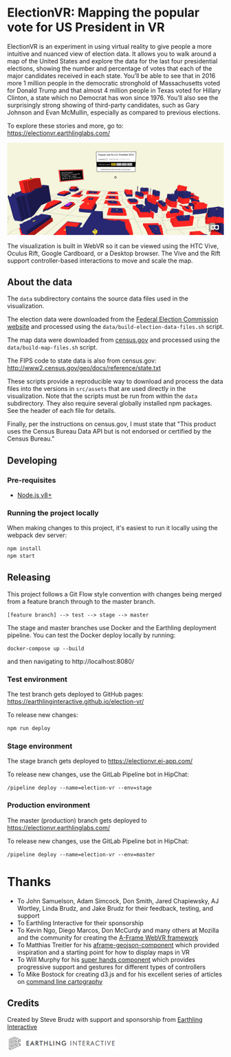 # ElectionVR: Mapping the popular vote for US President in VR

ElectionVR is an experiment in using virtual reality to give people a more intuitive and nuanced view of election data.  It allows you to walk around a map of the United States and explore the data for the last four presidential elections, showing the number and percentage of votes that each of the major candidates received in each state.  You’ll be able to see that in 2016 more 1 million people in the democratic stronghold of Massachusetts voted for Donald Trump and that almost 4 million people in Texas voted for Hillary Clinton, a state which no Democrat has won since 1976.  You’ll also see the surprisingly strong showing of third-party candidates, such as Gary Johnson and Evan McMullin, especially as compared to previous elections.  

To explore these stories and more, go to: https://electionvr.earthlinglabs.com/

[![Election VR](./src/assets/preview.png)](https://electionvr.earthlinglabs.com/)

The visualization is built in WebVR so it can be viewed using the HTC Vive, Oculus Rift, Google Cardboard, or a Desktop browser.  The Vive and the Rift support controller-based interactions to move and scale the map.

## About the data

The `data` subdirectory contains the source data files used in the visualization.  

The election data were downloaded from the [Federal Election Commission website](https://transition.fec.gov/pubrec/electionresults.shtml)
and processed using the `data/build-election-data-files.sh` script.

The map data were downloaded from [census.gov](https://census.gov) and processed using the `data/build-map-files.sh` script.

The FIPS code to state data is also from census.gov: http://www2.census.gov/geo/docs/reference/state.txt

These scripts provide a reproducible way to download and process the data files into the versions in `src/assets` that are used
directly in the visualization.  Note that the scripts must be run from within the `data` subdirectory.  They also
require several globally installed npm packages.  See the header of each file for details.

Finally, per the instructions on census.gov, I must state that "This product uses the Census Bureau Data API but is not endorsed or certified by the Census Bureau."

## Developing

### Pre-requisites

* [Node.js v8+](https://nodejs.org/en/)

### Running the project locally

When making changes to this project, it's easiest to run it locally using the webpack dev server:

```bash
npm install
npm start
```

## Releasing

This project follows a Git Flow style convention with changes being merged from a feature branch through to the master branch.

```
[feature branch] --> test --> stage --> master
```

The stage and master branches use Docker and the Earthling deployment pipeline.  You can test the Docker deploy locally by running:
```
docker-compose up --build
```
and then navigating to http://localhost:8080/

### Test environment

The test branch gets deployed to GitHub pages: https://earthlinginteractive.github.io/election-vr/

To release new changes:
```bash
npm run deploy
```

### Stage environment

The stage branch gets deployed to https://electionvr.ei-app.com/

To release new changes, use the GitLab Pipeline bot in HipChat:
```
/pipeline deploy --name=election-vr --env=stage
```

### Production environment

The master (production) branch gets deployed to https://electionvr.earthlinglabs.com/

To release new changes, use the GitLab Pipeline bot in HipChat:
```
/pipeline deploy --name=election-vr --env=master
```


# Thanks
* To John Samuelson, Adam Simcock, Don Smith, Jared Chapiewsky, AJ Wortley, Linda Brudz, and Jake Brudz for their feedback, testing, and support
* To Earthling Interactive for their sponsorship
* To Kevin Ngo, Diego Marcos, Don McCurdy and many others at Mozilla and the community for creating the [A-Frame WebVR framework](https://aframe.io/)
* To Matthias Treitler for his [aframe-geojson-component](https://github.com/mattrei/aframe-geojson-component) which provided inspiration
and a starting point for how to display maps in VR
* To Will Murphy for his [super hands component](https://github.com/wmurphyrd/aframe-super-hands-component) which provides progressive support
and gestures for different types of controllers
* To Mike Bostock for creating d3.js and for his excellent series of articles on [command line cartography](https://medium.com/@mbostock/command-line-cartography-part-1-897aa8f8ca2c)

## Credits

Created by Steve Brudz with support and sponsorship from [Earthling Interactive](https://earthlinginteractive.com/)

[![Earthling Interactive](./src/assets/earthling-logo.png)](https://earthlinginteractive.com/)
